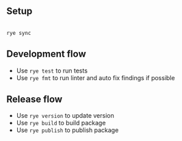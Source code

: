 
## Setup

```shell

rye sync

```

## Development flow

- Use `rye test` to run tests
- Use `rye fmt` to run linter and auto fix findings if possible


## Release flow

- Use `rye version` to update version
- Use `rye build` to build package
- Use `rye publish` to publish package